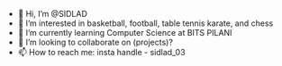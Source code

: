 - 👋 Hi, I’m @SIDLAD
- 👀 I’m interested in basketball, football, table tennis karate, and chess
- 🌱 I’m currently learning Computer Science at BITS PILANI
- 💞️ I’m looking to collaborate on (projects)?
- 📫 How to reach me: insta handle - sidlad_03

<!---
SIDLAD/SIDLAD is a ✨ special ✨ repository because its `README.md` (this file) appears on your GitHub profile.
You can click the Preview link to take a look at your changes.
--->
